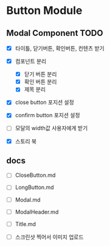 # Button Module

## Modal Component TODO

- [x] 타이틀, 닫기버튼, 확인버튼, 컨텐츠 받기
- [x] 컴포넌트 분리

  - [x] 닫기 버튼 분리
  - [x] 확인 버튼 분리
  - [x] 제목 분리

- [x] close button 포지션 설정
- [x] confirm button 포지션 설정
- [ ] 모달의 width값 사용자에게 받기

- [x] 스토리 북

## docs

- [ ] CloseButton.md
- [ ] LongButton.md
- [ ] Modal.md
- [ ] ModalHeader.md
- [ ] Title.md

- [ ] 스크린샷 찍어서 이미지 업로드
